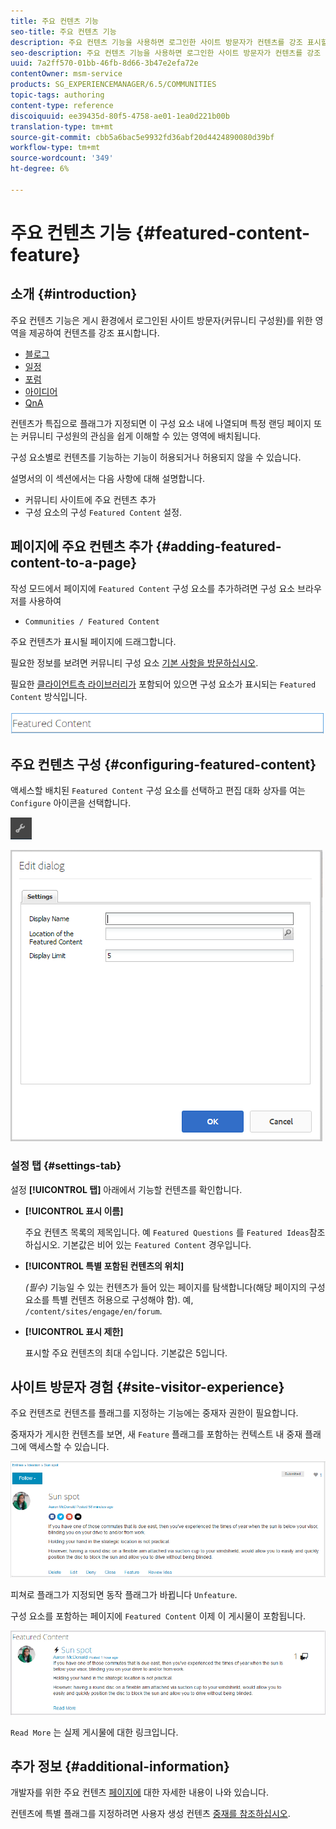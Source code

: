```yaml
---
title: 주요 컨텐츠 기능
seo-title: 주요 컨텐츠 기능
description: 주요 컨텐츠 기능을 사용하면 로그인한 사이트 방문자가 컨텐츠를 강조 표시할 수 있습니다
seo-description: 주요 컨텐츠 기능을 사용하면 로그인한 사이트 방문자가 컨텐츠를 강조 표시할 수 있습니다
uuid: 7a2ff570-01bb-46fb-8d66-3b47e2efa72e
contentOwner: msm-service
products: SG_EXPERIENCEMANAGER/6.5/COMMUNITIES
topic-tags: authoring
content-type: reference
discoiquuid: ee39435d-80f5-4758-ae01-1ea0d221b00b
translation-type: tm+mt
source-git-commit: cbb5a6bac5e9932fd36abf20d4424890080d39bf
workflow-type: tm+mt
source-wordcount: '349'
ht-degree: 6%

---
```



# 주요 컨텐츠 기능 {#featured-content-feature}

## 소개 {#introduction}

주요 컨텐츠 기능은 게시 환경에서 로그인된 사이트 방문자(커뮤니티 구성원)를 위한 영역을 제공하여 컨텐츠를 강조 표시합니다.

* [블로그](blog-feature.md)
* [일정](calendar.md)
* [포럼](forum.md)
* [아이디어](ideation-feature.md)
* [QnA](working-with-qna.md)

컨텐츠가 특집으로 플래그가 지정되면 이 구성 요소 내에 나열되며 특정 랜딩 페이지 또는 커뮤니티 구성원의 관심을 쉽게 이해할 수 있는 영역에 배치됩니다.

구성 요소별로 컨텐츠를 기능하는 기능이 허용되거나 허용되지 않을 수 있습니다.

설명서의 이 섹션에서는 다음 사항에 대해 설명합니다.

* 커뮤니티 사이트에 주요 컨텐츠 추가
* 구성 요소의 구성 `Featured Content` 설정.

## 페이지에 주요 컨텐츠 추가 {#adding-featured-content-to-a-page}

작성 모드에서 페이지에 `Featured Content` 구성 요소를 추가하려면 구성 요소 브라우저를 사용하여

* `Communities / Featured Content`

주요 컨텐츠가 표시될 페이지에 드래그합니다.

필요한 정보를 보려면 커뮤니티 구성 요소 [기본 사항을 방문하십시오](basics.md).

필요한 [클라이언트측 라이브러리가](essentials-featured.md#essentials-for-client-side) 포함되어 있으면 구성 요소가 표시되는 `Featured Content` 방식입니다.

![chlimage_1-13](assets/chlimage_1-13.png)

## 주요 컨텐츠 구성 {#configuring-featured-content}

액세스할 배치된 `Featured Content` 구성 요소를 선택하고 편집 대화 상자를 여는 `Configure` 아이콘을 선택합니다.

![chlimage_1-14](assets/chlimage_1-14.png)

![chlimage_1-15](assets/chlimage_1-15.png)

### 설정 탭 {#settings-tab}

설정 **[!UICONTROL 탭]** 아래에서 기능할 컨텐츠를 확인합니다.

* **[!UICONTROL 표시 이름]**

   주요 컨텐츠 목록의 제목입니다. 예 `Featured Questions` 를 `Featured Ideas`참조하십시오. 기본값은 비어 있는 `Featured Content` 경우입니다.

* **[!UICONTROL 특별 포함된 컨텐츠의 위치]**

   *(필수)* 기능일 수 있는 컨텐츠가 들어 있는 페이지를 탐색합니다(해당 페이지의 구성 요소를 특별 컨텐츠 허용으로 구성해야 함). 예, `/content/sites/engage/en/forum`.

* **[!UICONTROL 표시 제한]**

   표시할 주요 컨텐츠의 최대 수입니다. 기본값은 5입니다.

## 사이트 방문자 경험 {#site-visitor-experience}

주요 컨텐츠로 컨텐츠를 플래그를 지정하는 기능에는 중재자 권한이 필요합니다.

중재자가 게시한 컨텐츠를 보면, 새 `Feature` 플래그를 포함하는 컨텍스트 내 중재 플래그에 액세스할 수 있습니다.

![chlimage_1-16](assets/chlimage_1-16.png)

피쳐로 플래그가 지정되면 동작 플래그가 바뀝니다 `Unfeature`.

구성 요소를 포함하는 페이지에 `Featured Content` 이제 이 게시물이 포함됩니다.

![chlimage_1-17](assets/chlimage_1-17.png)

`Read More` 는 실제 게시물에 대한 링크입니다.

## 추가 정보 {#additional-information}

개발자를 위한 주요 컨텐츠 [페이지에](essentials-featured.md) 대한 자세한 내용이 나와 있습니다.

컨텐츠에 특별 플래그를 지정하려면 사용자 생성 컨텐츠 [중재를 참조하십시오](moderate-ugc.md).
